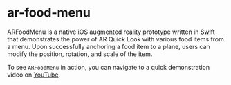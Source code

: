 # ar-food-menu

ARFoodMenu is a native iOS augmented reality prototype written in Swift that demonstrates the power of AR Quick Look with various food items from a menu. Upon successfully anchoring a food item to
a plane, users can modify the position, rotation, and scale of the item.

To see `ARFoodMenu` in action, you can navigate to a quick demonstration video on [YouTube]().
